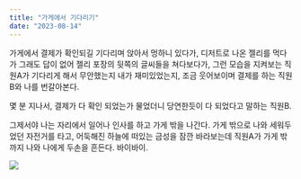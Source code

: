 ```yaml
---
title: "가게에서 기다리기"
date: "2023-08-14"
---
```


가게에서 결제가 확인되길 기다리며 앉아서 멍하니 있다가, 디저트로 나온 젤리를 먹다가 그래도 답이 없어 젤리 포장의 뒷쪽의 글씨들을 쳐다보다가, 그런 모습을 지켜보는 직원A가 기다리게 해서 무안했는지 내가 재미있었는지, 조금 웃어보이며 결제를 하는 직원B와 나를 번갈아본다.

몇 분 지나서, 결제가 다 확인 되었는가 물었더니 당연한듯이 다 되었다고 말하는 직원B.

그제서야 나는 자리에서 일어나 인사를 하고 가게 밖을 나간다. 가게 밖으로 나와 세워두었던 자전거를 타고, 어둑해진 하늘에 떠있는 금성을 잠깐 바라보는데 직원A가 가게 밖까지 나와 나에게 두손을 흔든다. 바이바이.

![](../photo/2023-08-14-가게에서_기다리기.heic)